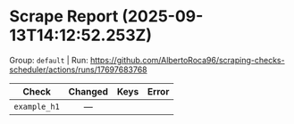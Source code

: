 # Scrape Report (2025-09-13T14:12:52.253Z)

Group: `default`  |  Run: https://github.com/AlbertoRoca96/scraping-checks-scheduler/actions/runs/17697683768

| Check | Changed | Keys | Error |
|---|:---:|:--|:--|
| `example_h1` | — |  |  |
